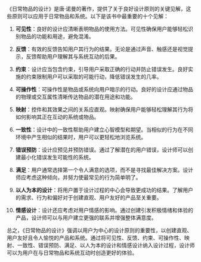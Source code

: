 《日常物品的设计》是唐·诺曼的著作，提供了关于良好设计原则的关键见解，这些原则可以应用于日常物品和系统。以下是该书中最重要的十个见解：

1. **可见性**：良好的设计应清晰表明物品的使用方法。可见性确保用户能够轻松识别物品的功能和用途，避免混淆。

2. **反馈**：有效的反馈告知用户其行为的结果。无论是通过声音、触感还是视觉提示，反馈帮助用户理解其与系统互动的后果。

3. **约束**：设计应当包含约束，引导用户采取正确的行动并防止错误发生。良好实施的约束限制用户可以采取的可能行动，降低错误发生的几率。

4. **可操作性**：可操作性是物品或系统向用户暗示的行动。良好的设计应通过物品的物理或交互属性清晰传达物品的潜在用途和功能。

5. **映射**：控件和其效果之间的关系应直观。映射确保用户能够轻松理解其行为将如何影响其正在互动的系统或物品。

6. **一致性**：设计中的一致性帮助用户建立心智模型和期望。当相似的行为在不同环境中产生相似的结果时，用户可以更轻松地浏览系统。

7. **错误预防**：设计应预见并预防错误。通过了解潜在的用户错误，设计师可以创建最小化错误发生可能性的系统。

8. **满足**：用户通常选择第一个令人满意的选项，而不是寻找最佳解决方案。设计师应考虑这种倾向，并努力使最常见的行为简单明了。

9. **以人为本的设计**：将用户置于设计过程的中心会导致更成功的结果。了解用户的需求、行为和偏好对于创建直观、用户友好的产品至关重要。

10. **情感设计**：设计还应考虑对用户情感的影响。通过创建引发积极情绪和体验的产品，设计师可以与用户建立更强的联系并增强整体满意度。

总之，《日常物品的设计》强调以用户为中心的设计原则的重要性，以创建直观、用户友好且令人愉悦的产品和系统。通过将可见性、反馈、约束、可操作性、映射、一致性、错误预防、满足、以人为本的设计和情感设计纳入设计过程，设计师可以为用户在与日常物品和系统互动时创造更好的体验。